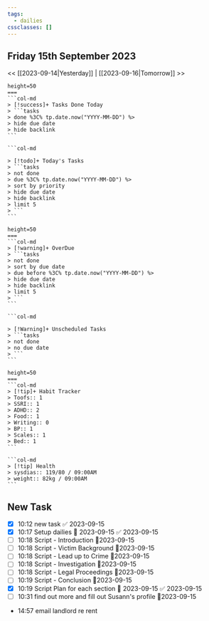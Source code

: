 ```yaml
---
tags:
  - dailies
cssclasses: []
---
```

## Friday 15th September 2023

<< [[2023-09-14|Yesterday]] | [[2023-09-16|Tomorrow]] >>

````col
height=50
===
```col-md
> [!success]+ Tasks Done Today  
> ```tasks  
> done %3C% tp.date.now("YYYY-MM-DD") %>  
> hide due date  
> hide backlink
```

```col-md

> [!todo]+ Today's Tasks  
> ```tasks  
> not done  
> due %3C% tp.date.now("YYYY-MM-DD") %>  
> sort by priority  
> hide due date  
> hide backlink  
> limit 5  
> ```
```
````
````col
height=50
===
```col-md
> [!warning]+ OverDue  
> ```tasks  
> not done  
> sort by due date  
> due before %3C% tp.date.now("YYYY-MM-DD") %>  
> hide due date  
> hide backlink  
> limit 5  
> ```
```

```col-md

> [!Warning]+ Unscheduled Tasks  
> ```tasks  
> not done  
> no due date
> ```
```
````

````col
height=50
===
```col-md
> [!tip]+ Habit Tracker  
> Toofs:: 1  
> SSRI:: 1  
> ADHD:: 2  
> Food:: 1  
> Writing:: 0
> BP:: 1
> Scales:: 1
> Bed:: 1
```

```col-md
> [!tip] Health
> sysdias:: 119/80 / 09:00AM
> weight:: 82kg / 09:00AM
```
````
## New Task


- [x] 10:12 new task ✅ 2023-09-15
- [x] 10:17 Setup dailies 📅 2023-09-15 ✅ 2023-09-15
- [ ] 10:18 Script - Introduction 📆2023-09-15
- [ ] 10:18 Script - Victim Background 📆2023-09-15
- [ ] 10:18 Script - Lead up to Crime 📆2023-09-15
- [ ] 10:18 Script - Investigation 📆2023-09-15
- [ ] 10:18 Script - Legal Proceedings 📆2023-09-15
- [ ] 10:19 Script - Conclusion 📆2023-09-15
- [x] 10:19 Script Plan for each section 📅 2023-09-15 ✅ 2023-09-15
- [ ] 10:31 find out more and fill out Susann's profile 📆2023-09-15
- 14:57 email landlord re rent